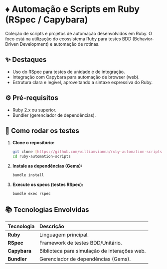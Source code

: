 # ♦️ Automação e Scripts em Ruby (RSpec / Capybara)

Coleção de scripts e projetos de automação desenvolvidos em Ruby. O foco está na utilização do ecossistema Ruby para testes BDD (Behavior-Driven Development) e automação de rotinas.

## ✨ Destaques
- Uso do RSpec para testes de unidade e de integração.
- Integração com Capybara para automação de browser (web).
- Estrutura clara e legível, aproveitando a sintaxe expressiva do Ruby.

## ⚙️ Pré-requisitos
- Ruby 2.x ou superior.
- Bundler (gerenciador de dependências).

## 🚀 Como rodar os testes

1.  **Clone o repositório:**
    ```bash
    git clone [https://github.com/williamvianna/ruby-automation-scripts.git](https://github.com/williamvianna/ruby-automation-scripts.git)
    cd ruby-automation-scripts
    ```
2.  **Instale as dependências (Gems):**
    ```bash
    bundle install
    ```
3.  **Execute os specs (testes RSpec):**
    ```bash
    bundle exec rspec
    ```

## 📚 Tecnologias Envolvidas
| Tecnologia | Descrição |
| :--- | :--- |
| **Ruby** | Linguagem principal. |
| **RSpec** | Framework de testes BDD/Unitário. |
| **Capybara** | Biblioteca para simulação de interações web. |
| **Bundler** | Gerenciador de dependências (Gems). |